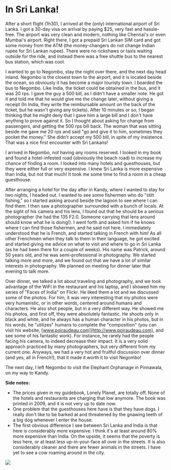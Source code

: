 # In Sri Lanka!

After a short flight (1h30), I arrived at the (only) international airport of Sri Lanka. I got a 30-day visa on arrival by paying $25, very fast and hassle-free. The airport was very clean and modern, nothing like Chennai's or even Mumbai's airport. Right there, I got a prepaid Sri Lankan SIM card and got some money from the ATM (the money-changers do not change Indian rupee for Sri Lankan rupee). There were no rickshaws or taxis waiting outside for the ride, and instead there was a free shuttle bus to the nearest bus station, which was cool.

I wanted to go to Negombo, stay the night over there, and the next day head inland. Negombo is the closest town to the airport, and it is located beside the ocean, so obviously it has become a major touristy town. I boarded the bus to Negombo. Like India, the ticket could be obtained in the bus, and it was 20 rps. I gave the guy a 500 bill, as I didn't have a smaller note. He got it and told me that he would give me the change later, without giving a receipt (In India, they write the reimbursable amount on the back of the ticket, but he wasn't giving any tickets). After 10 minutes or so, I began thinking that he might deny that I gave him a large bill and I don't have anything to prove against it. So I thought about asking for change from passengers, and getting the 500 rps bill back. The woman that was sitting beside me gave me 20 rps and said "go and give it to him, sometimes they pocket the money." She didn't accept my 500 bill, in spite of my insistence. That was a nice first encounter with Sri Lankans!

I arrived in Negombo, not having any rooms reserved. I looked in my book and found a hotel-infested road (obviously the beach road) to increase my chance of finding a room. I looked into many hotels and guesthouses, but they were either full or very expensive. I knew Sri Lanka is more expensive than India, but not that much! It took me some time to find a room in a cheap guesthouse.

After arranging a hotel for the day after in Kandy, where I wanted to stay for two nights, I headed out. I wanted to see some fishermen who do "stilt fishing," so I started asking around beside the lagoon to see where I can find them. I then saw a photographer surrounded with a bunch of locals. At the sight of his camera and his lens, I found out that he should be a serious photographer (he had the 135 F2.0. Someone carrying that lens around should know what he is doing!). I went forth and asked him if he knows where I can find those fishermen, and he said not here. I immediately understood that he is French, and started talking in French with him! As all other Frenchmen when they talk to them in their language, he got excited and started giving me advice on what to visit and where to go in Sri Lanka (as he had been there for a couple of weeks). His name was Patrick, around 50 years old, and he was semi-professional in photography. We started talking more and more, and we found out that we have a lot of similar interests in photography. We planned on meeting for dinner later that evening to talk more.

Over dinner, we talked a lot about traveling and photography, and we took advantage of the WiFi in the restaurant and his laptop, and I showed him my series of "Faces of India" on Flickr. He liked them a lot and we discussed some of the photos. For him, it was very interesting that my photos were very humanistic, or in other words, centered around humans and characters. He also shot people, but in a very different way. He showed me his photos, and first off, they were absolutely fantastic. He shoots only in black and white, and he always has a human character in his photos, but in his words, he "utilizes" humans to complete the "composition" (you can visit his website, [www.poiraudeau.com](http://www.poiraudeau.com), and see some of his fantastic work). For instance, he rarely had the people facing his camera, to indeed decrease their impact. It is a very solid approach practiced by many photographers, but very different from my current one. Anyways, we had a very hot and fruitful discussion over dinner (and yes, all in French!), that it made it worth it to visit Negombo!

The next day, I left Negombo to visit the Elephant Orphanage in Pinnawala, on my way to Kandy.

**Side notes:**
- The prices given in my guidebook, Lonely Planet, are totally off. None of the hotels and restaurants are charging that low anymore. The book was printed in 2009, and it is not very up to date now.
- One problem that the guesthouses here have is that they have dogs. I really don't like to be barked at and threatened by the gnawing teeth of a big dog whenever I enter the house.
- The first obvious difference I see between Sri Lanka and India is that here is considerably more expensive. I think it's at least around 80% more expensive than India. On the upside, it seems that the poverty is less here, or at least less up-in-your-face all over in the streets. It is also considerably cleaner and there are fewer animals in the streets. I have yet to see a cow roaming around in the city.


![](https://blogger.googleusercontent.com/img/b/R29vZ2xl/AVvXsEi-jlOhWGqd_8KPOtl0HDaIvERnF1Mvrko41sPDGerMIY1YwTrNCOYir5ZezBqiG3rpAjyFlhgEUM2Sm7iRwo7fdACzczt9xixvW0Heado7rUA_No-UlOR4aiy_ZUdYOOUMHOhEloqiZFiM/s0/photo-773426.JPG)